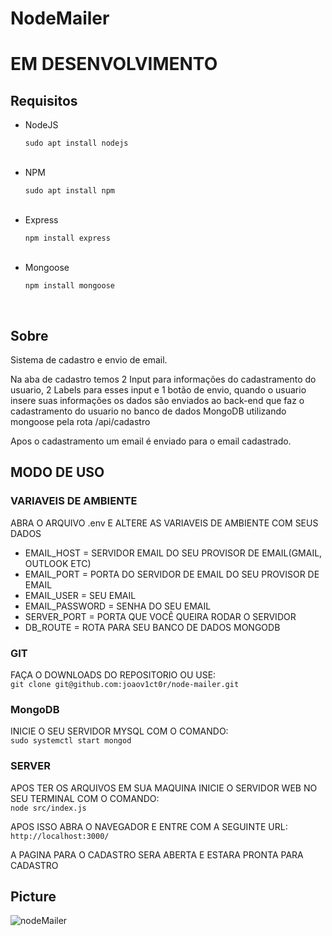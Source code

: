 # NodeMailer

<h1>EM DESENVOLVIMENTO</h1>

<h2>Requisitos</h2>

<ul>
  <li>NodeJS</li>
  <p><code>sudo apt install nodejs</code></p>
  <br>
  <li>NPM</li>
  <p><code>sudo apt install npm</code></p>
  <br>
  <li>Express</li>
  <p><code>npm install express</code></p>
  <br>
  <li>Mongoose</li>
  <p><code>npm install mongoose</code></p>
  <br>
</ul>

<h2>Sobre</h2>

<p>Sistema de cadastro e envio de email.</p>

<p>Na aba de cadastro temos 2 Input para informações do cadastramento do usuario, 2 Labels para esses input e 1 botão de envio, quando o usuario insere suas informações os dados são enviados ao back-end que faz o cadastramento do usuario no banco de dados MongoDB utilizando mongoose pela rota /api/cadastro</p>

<p>Apos o cadastramento um email é enviado para o email cadastrado.</p>

<h2>MODO DE USO</h2>

<h3>VARIAVEIS DE AMBIENTE</h3>

<p>ABRA O ARQUIVO .env E ALTERE AS VARIAVEIS DE AMBIENTE COM SEUS DADOS</p>

<ul>
  <li>EMAIL_HOST = SERVIDOR EMAIL DO SEU PROVISOR DE EMAIL(GMAIL, OUTLOOK ETC)</li>
  <li>EMAIL_PORT = PORTA DO SERVIDOR DE EMAIL DO SEU PROVISOR DE EMAIL</li>
  <li>EMAIL_USER = SEU EMAIL</li>
  <li>EMAIL_PASSWORD = SENHA DO SEU EMAIL</li>
  <li>SERVER_PORT = PORTA QUE VOCÊ QUEIRA RODAR O SERVIDOR</li>
  <li>DB_ROUTE = ROTA PARA SEU BANCO DE DADOS MONGODB</li>
</ul>

<h3>GIT</h3>

<p>FAÇA O DOWNLOADS DO REPOSITORIO OU USE:<br><code>git clone git@github.com:joaov1ct0r/node-mailer.git</code></p>

<h3>MongoDB</h3>

<p>INICIE O SEU SERVIDOR MYSQL COM O COMANDO:<br><code>sudo systemctl start mongod</code></p>

<h3>SERVER</h3>

<p>APOS TER OS ARQUIVOS EM SUA MAQUINA INICIE O SERVIDOR WEB NO SEU TERMINAL COM O COMANDO:<br><code>node src/index.js</code></p>

<p>APOS ISSO ABRA O NAVEGADOR E ENTRE COM A SEGUINTE URL:<br><code>http://localhost:3000/</code></p>

<p>A PAGINA PARA O CADASTRO SERA ABERTA E ESTARA PRONTA PARA CADASTRO</p>

<h2>Picture</h2>

![nodeMailer](https://user-images.githubusercontent.com/79015823/155810709-d03edf6c-5614-4f5a-96f1-4e8e532cfa0c.jpg)
